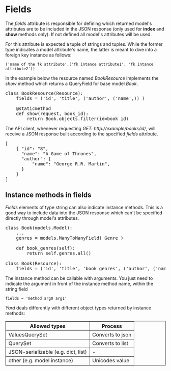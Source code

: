 # Fields

The *fields* attribute is responsible for defining which returned model's attributes are to be included in the JSON response (only used for **index** and **show** methods only). If not defined all model's attributes will be used.

For this attribute is expected a tuple of strings and tuples. While the former type indicates a model attribute's name, the latter is meant to dive into a foreign key instance as follows:

    ('name of the fk attribute',('fk intance attribute1', 'fk intance attribute2'))

In the example below the resource named *BookResource* implements the *show* method which returns a QueryField for base model *Book*.

<pre>
class BookResource(Resource):
    fields = ('id', 'title', ('author', ('name',)) )
    
    @staticmethod
    def show(request, book_id):
        return Book.objects.filter(id=book_id)
</pre>

The API client, whenever requesting *GET: http://example/books/id/*, will receive a JSON response built according to the specified *fields* attribute.

<pre>
[ 
    { "id": "8",
      "name": "A Game of Thrones",
      "author": {
          "name": "George R.R. Martin",
      }
    } 
]
</pre>


## Instance methods in fields

*Fields* elements of type string can also indicate instance methods. This is a good way to include data into the JSON response which can't be specified directly through model's attributes.

<pre>
class Book(models.Model):
    ...
    genres = models.ManyToManyField( Genre )
    
    def book_genres(self):
        return self.genres.all()

class Book(Resource):
    fields = ('id', 'title', 'book_genres', ('author', ('name',)) )
</pre>

The instance method can be callable with arguments. You just need to indicate the argument in front of the instance method name, within the string field

    fields = 'method arg0 arg1'

*Yard* deals differently with different object types returned by instance methods:

<table border="1">
    <tr>
        <th>Allowed types</th>
        <th>Process</th>
    </tr>
    <tr>
        <td>ValuesQuerySet</td>
        <td>Converts to json</td>
    </tr>
    <tr>
        <td>QuerySet</td>
        <td>Converts to list</td>
    </tr>
    <tr>
        <td>JSON-serializable (e.g. dict, list)</td>
        <td> - </td>
    </tr>
    <tr>
        <td>other (e.g. model instance)</td>
        <td>Unicodes value</td>
    </tr>
</table>
